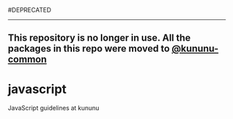 #DEPRECATED

---
This repository is no longer in use.
All the packages in this repo were moved to [@kununu-common](https://www.npmjs.com/package/@kununu/common)
---

# javascript
JavaScript guidelines at kununu
